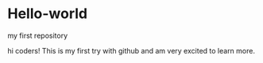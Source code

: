 # Hello-world
my first repository

hi coders!
This is my first try with github and am very excited to learn more.

